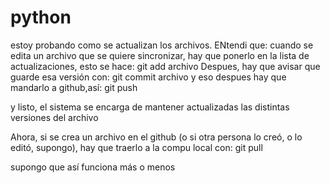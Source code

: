 # python
estoy probando como se actualizan los archivos. 
ENtendi que: cuando se edita un archivo que se quiere sincronizar, hay que ponerlo en la lista de actualizaciones, esto se hace:
git add archivo
Despues, hay que avisar que guarde esa versión con:
git commit archivo
y eso despues hay que mandarlo a github,así: 
git push 

y listo, el sistema se encarga de mantener actualizadas las distintas versiones del archivo

Ahora, si se crea un archivo en el github (o si otra persona lo creó, o lo editó, supongo), hay que traerlo a la compu local con: 
git pull

supongo que así funciona más o menos 


